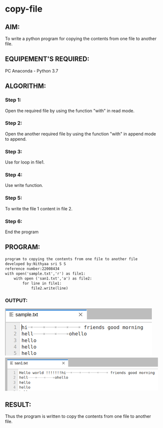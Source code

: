 # copy-file
## AIM:
To write a python program for copying the contents from one file to another file.
## EQUIPEMENT'S REQUIRED: 
PC
Anaconda - Python 3.7
## ALGORITHM: 

### Step 1:
Open the required file by using the function "with" in read mode.

### Step 2:
Open the another required file by using the function "with" in append mode to append.

### Step 3:
Use for loop in file1.

### Step 4:
Use write function.

### Step 5:
To write the file 1 content in file 2.

### Step 6:
End the program 

## PROGRAM:
```
program to copying the contents from one file to another file
developed by:Nithyaa sri S S
reference number:22008434
with open('sample.txt','r') as file1:
    with open ('san1.txt','a') as file2:
        for line in file1:
            file2.write(line)
```            

### OUTPUT:
![](copyfile1.png)
![](copyfile2.png)



## RESULT:
Thus the program is written to copy the contents from one file to another file.
